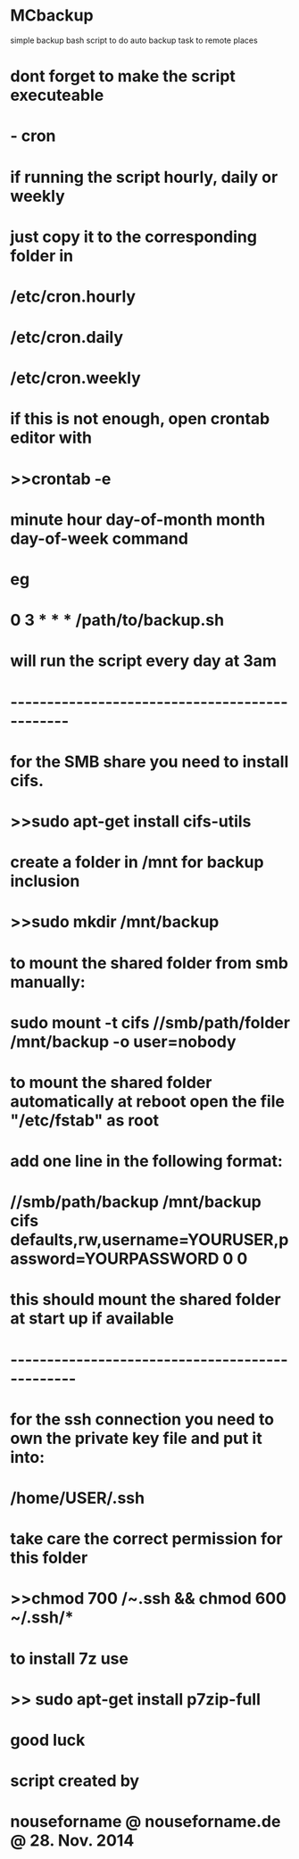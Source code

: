 MCbackup
========

simple backup bash script to do auto backup task to remote places



# dont forget to make the script executeable
# - cron
# if running the script hourly, daily or weekly
# just copy it to the corresponding folder in
# /etc/cron.hourly
# /etc/cron.daily
# /etc/cron.weekly
#
# if this is not enough, open crontab editor with
# >>crontab -e
#
# minute hour day-of-month month day-of-week command
#
# eg
# 0 3 * * * /path/to/backup.sh
#
# will run the script every day at 3am
#
# ----------------------------------------------
#
# for the SMB share you need to install cifs.
# >>sudo apt-get install cifs-utils
#
# create a folder in /mnt for backup inclusion
# >>sudo mkdir /mnt/backup
#
# to mount the shared folder from smb manually:
# sudo mount -t cifs //smb/path/folder /mnt/backup -o user=nobody
#
# to mount the shared folder automatically at reboot open the file "/etc/fstab" as root
# add one line in the following format:
# //smb/path/backup /mnt/backup cifs defaults,rw,username=YOURUSER,password=YOURPASSWORD 0 0
#
# this should mount the shared folder at start up if available
#
# -----------------------------------------------
#
# for the ssh connection you need to own the private key file and put it into:
# /home/USER/.ssh
#
# take care the correct permission for this folder
# >>chmod 700 /~.ssh && chmod 600 ~/.ssh/*
#
#
# to install 7z use
# >> sudo apt-get install p7zip-full
#
#
# good luck
#
#
# script created by
# nouseforname @ nouseforname.de @ 28. Nov. 2014
